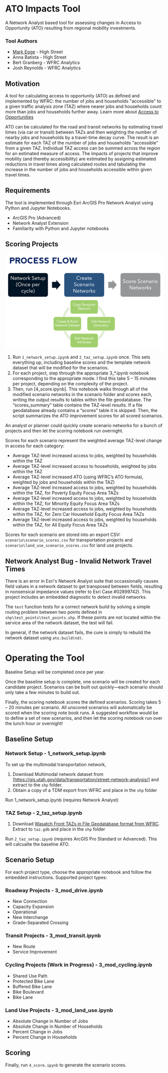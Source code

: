 # ATO Impacts Tool

A Network Analyst based tool for assessing changes in Access to Opportunity (ATO) resulting from regional mobility investments.

### Tool Authors

* [Mark Egge](mailto:egge@highstreetconsulting.com) - High Street
* Anna Batista - High Street
* Bert Granberg - WFRC Analytics
* Josh Reynolds - WFRC Analytics


## Motivation

A tool for calculating access to opportunity (ATO) as defined and implemented by WFRC: the number of jobs and households "accessible" to a given traffic analysis zone (TAZ) where nearer jobs and households count more than jobs and households further away. Learn more about [Access to Opportunities](https://wfrc.org/maps-data/access-to-opportunities/)

ATO can be calculated for the road and transit networks by estimating travel times (via car or transit) between TAZs and then weighting the number of nearby jobs and households by a travel-time decay curve. The result is an estimate for each TAZ of the number of jobs and households "accessible" from a given TAZ. Individual TAZ access can be summed across the region for an estimated measure of access. The impacts of projects that improve mobility (and thereby accessibility) are estimated by assigning estimated reductions in travel times along calculated routes and tabulating the increase in the number of jobs and households accessible within given travel times.

## Requirements

The tool is implemented through Esri ArcGIS Pro Network Analyst using Python and Jupyter Notebooks.

* ArcGIS Pro (Advanced)
* Network Analyst Extension
* Familiarity with Python and Jupyter notebooks

## Scoring Projects

![Process Flow](doc/process_flow.png)

1) Run `1_network_setup.ipynb` and `2_taz_setup.ipynb` once. This sets everything up, including baseline scores and the template network dataset that will be modified for the scenarios. 
2) For each project, step through the appropriate 3_*.ipynb notebook corresponding to the appropriate mode. I find this take 5 – 15 minutes per project, depending on the complexity of the project.
3) Then, run [4_score.ipynb]. This notebook walks through all of the modified scenario networks in the scenario folder and scores each, writing the output results to tables within the file geodatabase. The “scores_summary” table contains the TAZ-level results. If a file geodatabase already contains a “scores” table it is skipped. Then, the script summarizes the ATO improvement scores for all scored scenarios. 

An analyst or planner could quickly create scenario networks for a bunch of projects and then let the scoring notebook run overnight.

Scores for each scenario represent the weighted average TAZ-level change in access for each category:

* Average TAZ-level increased access to jobs, weighted by households within the TAZ
* Average TAZ-level increased access to households, weighted by jobs within the TAZ
* Average TAZ-level increased ATO (using WFRC’s ATO formula), weighted by jobs and households within the TAZ)
* Average TAZ-level increased access to jobs, weighted by households within the TAZ, for Poverty Equity Focus Area TAZs
* Average TAZ-level increased access to jobs, weighted by households within the TAZ, for Minority Equity Focus Area TAZs
* Average TAZ-level increased access to jobs, weighted by households within the TAZ, for Zero Car Household Equity Focus Area TAZs
* Average TAZ-level increased access to jobs, weighted by households within the TAZ, for All Equity Focus Area TAZs

Scores for each scenario are stored into an export CSV: `scenario\scenario_scores.csv` for transportation projects and `scenario\land_use_scenario_scores.csv` for land use projects. 


## Network Analyst Bug - Invalid Network Travel Times
There is an error in Esri's Network Analyst suite that occassionally causes field values in a network dataset to get transposed between fields, resulting in nonsensical impedance values (refer to Esri Case #02899742). This project includes an embedded diagnostic to detect invalid networks.

The `test` function tests for a correct network build by solving a simple routing problem between two points defined in `shp\test_points\test_points.shp`. If these points are not located within the service area of the network dataset, the test will fail.

In general, if the network dataset fails, the cure is simply to rebuild the network dataset using `ato.build(nd)`.

# Operating the Tool

Baseline Setup will be completed once per year. 

Once the baseline setup is complete, one scenario will be created for each candidate project. Scenarios can be built out quickly—each scenario should only take a few minutes to build out. 

Finally, the scoring notebook scores the defined scenarios. Scoring takes 5 – 20 minutes per scenario. All unscored scenarios will automatically be scored when the scoring note book runs. A suggested workflow would be to define a set of new scenarios, and then let the scoring notebook run over the lunch hour or overnight!

## Baseline Setup

### Network Setup - 1_network_setup.ipynb

To set up the multimodal transportation network, 
1. Download Multimodal network dataset from [https://gis.utah.gov/data/transportation/street-network-analysis/] and extract to the `shp` folder.
3. Obtain a copy of a TDM export from WFRC and place in the `shp` folder

Run 1_network_setup.ipynb (requires Network Analyst)

### TAZ Setup - 2_taz_setup.ipynb

1. Download [Wasatch Front TAZs in File Geodatabase format from WFRC](https://data.wfrc.org/datasets/wfrc::access-to-opportunities-work-related-taz-based/about). Extract to `taz.gdb` and place in the `shp` folder

Run `2_taz_setup.ipynb` (requires ArcGIS Pro Standard or Advanced). This will calcualte the baseline ATO.

## Scenario Setup

For each project type, choose the appropriate notebook and follow the embedded instructions. Supported project types:

### Roadway Projects - 3_mod_drive.ipynb

* New Connection
* Capacity Expansion
* Operational
* New Interchange
* Grade-Separated Crossing

### Transit Projects - 3_mod_transit.ipynb

* New Route
* Service Improvement

### Cycling Projects (Work in Progress) - 3_mod_cycling.ipynb

* Shared Use Path
* Protected Bike Lane
* Buffered Bike Lane
* Bike Boulevard
* Bike Lane

### Land Use Projects - 3_mod_land_use.ipynb

* Absolute Change in Number of Jobs
* Absolute Change in Number of Households
* Percent Change in Jobs
* Percent Change in Households

## Scoring

Finally, run `4_score.ipynb` to generate the scenario scores.